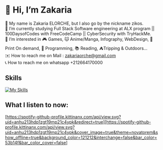 # 💫 Hi, I’m Zakaria

👋 My name is Zakaria ELORCHE, but I also go by the nickname zikos.<br>
🌱 I’m currently studying Full Stack Software engineering at ALX program || 100DaysofCodes with FreeCodeCamp || CyberSecurity with TryHackMe.<br>
👀 I’m interested in 🎮 Games, 😽 Anime/Manga, Infography, WebDesign, 👕 Print On demand, 💾 Programming, 📚 Reading, ⛺Tripping & Outdoors...<br>
✉️ How to reach me on Mail : zakariaorche@gmail.com<br>
📞 How to reach me on whatsapp +212664170000<br>

## Skills

[![My Skills](https://skillicons.dev/icons?i=ae,ai,apple,azure,bash,c,codepen,c,cs,cpp,codepen,css,debian,devto,discord,emacs,figma,git,github,grafana,heroku,html,htmx,instagram,kali,linux,mysql,php,powershell,ps,py,r,raspberrypi,redhat,sublime,ubuntu,vim,visualstudio,vscode,windows,wordpress&theme=light)](https://skillicons.dev)

## What I listen to now:
[https://spotify-github-profile.kittinanx.com/api/view.svg?uid=anhu213hdp1zgt19mp21c4ypk&redirect=true][https://spotify-github-profile.kittinanx.com/api/view.svg?uid=anhu213hdp1zgt19mp21c4ypk&cover_image=true&theme=novatorem&show_offline=true&background_color=121212&interchange=false&bar_color=53b14f&bar_color_cover=false]

